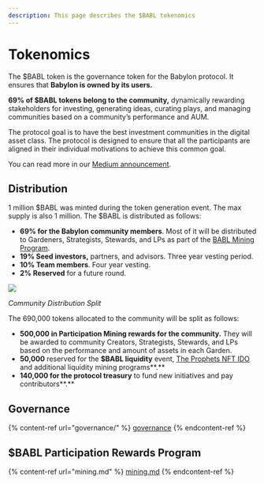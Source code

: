```yaml
---
description: This page describes the $BABL tokenomics
---
```


# Tokenomics

The $BABL token is the governance token for the Babylon protocol. It ensures that **Babylon is owned by its users.**&#x20;

**69% of $BABL tokens belong to the community,** dynamically rewarding stakeholders for investing, generating ideas, curating plays, and managing communities based on a community’s performance and AUM.

The protocol goal is to have the best investment communities in the digital asset class. The protocol is designed to ensure that all the participants are aligned in their individual motivations to achieve this common goal.

You can read more in our [Medium announcement](https://medium.com/babylon-finance/announcing-babl-8f41b58c52c5).

## Distribution

1 million $BABL was minted during the token generation event. The max supply is also 1 million. The $BABL is distributed as follows:

* **69% for the Babylon community members**. Most of it will be distributed to Gardeners, Strategists, Stewards, and LPs as part of the [BABL Mining Program](mining.md).
* **19% Seed investors,** partners, and advisors. Three year vesting period.
* **10% Team members**. Four year vesting.
* **2% Reserved** for a future round.

![](https://firebasestorage.googleapis.com/v0/b/gitbook-x-prod.appspot.com/o/spaces%2F-MU6ZbTQOlfV8oj9cw0O%2Fuploads%2FOrKwa7gizjcCD0m9QMCg%2Ffile.png?alt=media)

_Community Distribution Split_

The 690,000 tokens allocated to the community will be split as follows:

* **500,000 in Participation Mining rewards for the community.** They will be awarded to community Creators, Strategists, Stewards, and LPs based on the performance and amount of assets in each Garden.
* **50,000** reserved for the **$BABL liquidity** event, [The Prophets NFT IDO](broken-reference) and additional liquidity mining programs**.**
* **140,000 for the protocol treasury** to fund new initiatives and pay contributors**.**

## Governance

{% content-ref url="governance/" %}
[governance](governance/)
{% endcontent-ref %}

## $BABL Participation Rewards Program

{% content-ref url="mining.md" %}
[mining.md](mining.md)
{% endcontent-ref %}

